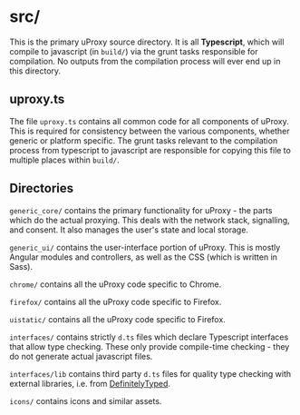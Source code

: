 src/
===

This is the primary uProxy source directory.
It is all **Typescript**, which will compile to javascript (in `build/`) via the
grunt tasks responsible for compilation.
No outputs from the compilation process will ever end up in this directory.


uproxy.ts
---------

The file `uproxy.ts` contains all common code for all components of
uProxy. This is required for consistency between the various components, whether
generic or platform specific. The grunt tasks relevant to the compilation
process from typescript to javascript are responsible for copying this file to
multiple places within `build/`.


Directories
-----------

`generic_core/` contains the primary functionality for uProxy - the parts which
do the actual proxying. This deals with the network stack, signalling, and
consent. It also manages the user's state and local storage.

`generic_ui/` contains the user-interface portion of uProxy. This is
mostly Angular modules and controllers, as well as the CSS (which is written in
Sass).

`chrome/` contains all the uProxy code specific to Chrome.

`firefox/` contains all the uProxy code specific to Firefox.

`uistatic/` contains all the uProxy code specific to Firefox.

`interfaces/` contains strictly `d.ts` files which declare Typescript
interfaces that allow type checking. These only provide compile-time checking -
they do not generate actual javascript files.

`interfaces/lib` contains third party `d.ts` files for quality type checking
with external libraries, i.e. from
[DefinitelyTyped](https://github.com/borisyankov/DefinitelyTyped).

`icons/` contains icons and similar assets.
